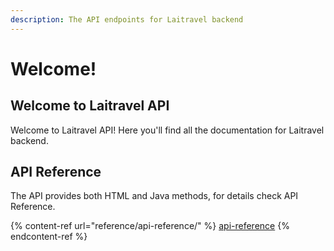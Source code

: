 ```yaml
---
description: The API endpoints for Laitravel backend
---
```


# Welcome!

## Welcome to Laitravel API

Welcome to Laitravel API! Here you'll find all the documentation for Laitravel backend.

## API Reference

The API provides both HTML and Java methods, for details check API Reference.

{% content-ref url="reference/api-reference/" %}
[api-reference](reference/api-reference/)
{% endcontent-ref %}
